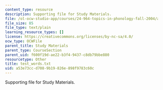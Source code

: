 ```yaml
---
content_type: resource
description: Supporting file for Study Materials.
file: /ol-ocw-studio-app/courses/24-964-topics-in-phonology-fall-2004/a53e73ccd7089b19826e898f9783c60c_test_words.txt
file_size: 85
file_type: text/plain
learning_resource_types: []
license: https://creativecommons.org/licenses/by-nc-sa/4.0/
ocw_type: OCWFile
parent_title: Study Materials
parent_type: CourseSection
parent_uid: f600f19d-ae22-b3f4-9437-c8db79bbe880
resourcetype: Other
title: test_words.txt
uid: a53e73cc-d708-9b19-826e-898f9783c60c
---
```

Supporting file for Study Materials.